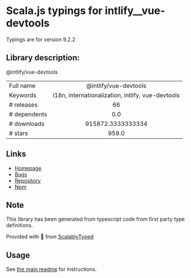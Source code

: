 
# Scala.js typings for intlify__vue-devtools

Typings are for version 9.2.2

## Library description:
@intlify/vue-devtools

|                    |                 |
| ------------------ | :-------------: |
| Full name          | @intlify/vue-devtools |
| Keywords           | i18n, internationalization, intlify, vue-devtools |
| # releases         | 66 |
| # dependents       | 0.0 |
| # downloads        | 915872.3333333334 |
| # stars            | 959.0 |

## Links
- [Homepage](https://github.com/intlify/vue-i18n-next/tree/master/packages/vue-devtools#readme)
- [Bugs](https://github.com/intlify/vue-i18n-next/issues)
- [Repository](https://github.com/intlify/vue-i18n-next)
- [Npm](https://www.npmjs.com/package/%40intlify%2Fvue-devtools)
    


## Note
This library has been generated from typescript code from first party type definitions.

Provided with :purple_heart: from [ScalablyTyped](https://github.com/oyvindberg/ScalablyTyped)

## Usage
See [the main readme](../../readme.md) for instructions.


